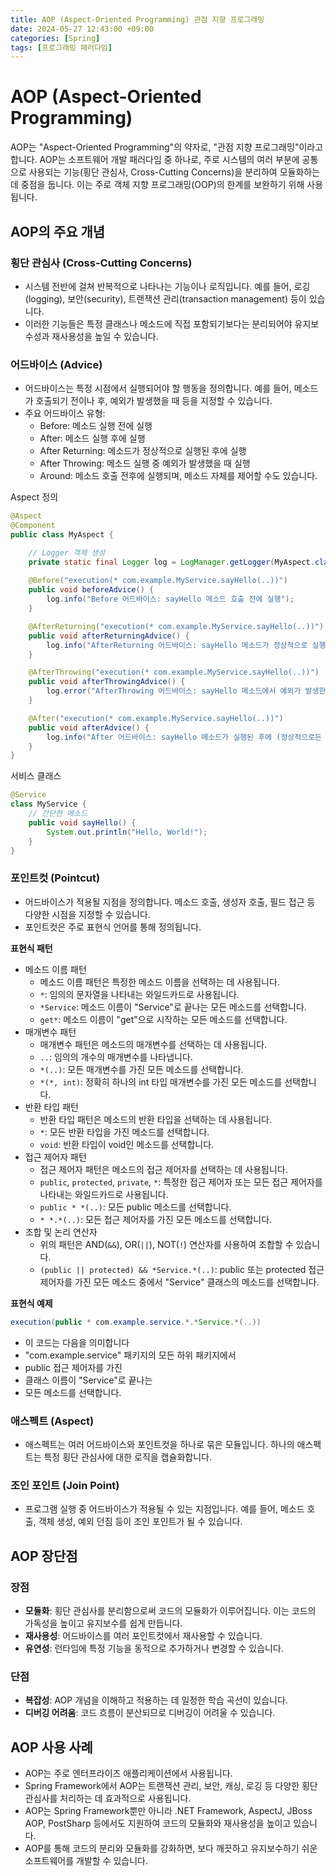 ```yaml
---
title: AOP (Aspect-Oriented Programming) 관점 지향 프로그래밍
date: 2024-05-27 12:43:00 +09:00
categories: [Spring]
tags: [프로그래밍 패러다임]
---
```


# AOP (Aspect-Oriented Programming)

AOP는 "Aspect-Oriented Programming"의 약자로, "관점 지향 프로그래밍"이라고 합니다.
AOP는 소프트웨어 개발 패러다임 중 하나로, 주로 시스템의 여러 부분에 공통으로 사용되는 기능(횡단 관심사, Cross-Cutting Concerns)을 분리하여 모듈화하는 데 중점을 둡니다.
이는 주로 객체 지향 프로그래밍(OOP)의 한계를 보완하기 위해 사용됩니다.

## AOP의 주요 개념

### 횡단 관심사 (Cross-Cutting Concerns)

- 시스템 전반에 걸쳐 반복적으로 나타나는 기능이나 로직입니다. 예를 들어, 로깅(logging), 보안(security), 트랜잭션 관리(transaction management) 등이 있습니다.
- 이러한 기능들은 특정 클래스나 메소드에 직접 포함되기보다는 분리되어야 유지보수성과 재사용성을 높일 수 있습니다.

### 어드바이스 (Advice)

- 어드바이스는 특정 시점에서 실행되어야 할 행동을 정의합니다. 예를 들어, 메소드가 호출되기 전이나 후, 예외가 발생했을 때 등을 지정할 수 있습니다.
- 주요 어드바이스 유형:
  - Before: 메소드 실행 전에 실행
  - After: 메소드 실행 후에 실행
  - After Returning: 메소드가 정상적으로 실행된 후에 실행
  - After Throwing: 메소드 실행 중 예외가 발생했을 때 실행
  - Around: 메소드 호출 전후에 실행되며, 메소드 자체를 제어할 수도 있습니다.

Aspect 정의
```java
@Aspect
@Component
public class MyAspect {

    // Logger 객체 생성
    private static final Logger log = LogManager.getLogger(MyAspect.class);
    
    @Before("execution(* com.example.MyService.sayHello(..))")
    public void beforeAdvice() {
        log.info("Before 어드바이스: sayHello 메소드 호출 전에 실행");
    }

    @AfterReturning("execution(* com.example.MyService.sayHello(..))")
    public void afterReturningAdvice() {
        log.info("AfterReturning 어드바이스: sayHello 메소드가 정상적으로 실행된 후에 실행");
    }

    @AfterThrowing("execution(* com.example.MyService.sayHello(..))")
    public void afterThrowingAdvice() {
        log.error("AfterThrowing 어드바이스: sayHello 메소드에서 예외가 발생한 후에 실행");
    }

    @After("execution(* com.example.MyService.sayHello(..))")
    public void afterAdvice() {
        log.info("After 어드바이스: sayHello 메소드가 실행된 후에 (정상적으로든 예외가 발생하든) 실행");
    }
}
```

서비스 클래스
```java
@Service
class MyService {
    // 간단한 메소드
    public void sayHello() {
        System.out.println("Hello, World!");
    }
}
```

### 포인트컷 (Pointcut)

- 어드바이스가 적용될 지점을 정의합니다. 메소드 호출, 생성자 호출, 필드 접근 등 다양한 시점을 지정할 수 있습니다.
- 포인트컷은 주로 표현식 언어를 통해 정의됩니다.

**표현식 패턴**
- 메소드 이름 패턴
  - 메소드 이름 패턴은 특정한 메소드 이름을 선택하는 데 사용됩니다.
  - `*`: 임의의 문자열을 나타내는 와일드카드로 사용됩니다.
  - `*Service`: 메소드 이름이 "Service"로 끝나는 모든 메소드를 선택합니다.
  - `get*`: 메소드 이름이 "get"으로 시작하는 모든 메소드를 선택합니다.
- 매개변수 패턴
  - 매개변수 패턴은 메소드의 매개변수를 선택하는 데 사용됩니다.
  - `..`: 임의의 개수의 매개변수를 나타냅니다.
  - `*(..)`: 모든 매개변수를 가진 모든 메소드를 선택합니다.
  - `*(*, int)`: 정확히 하나의 int 타입 매개변수를 가진 모든 메소드를 선택합니다.
- 반환 타입 패턴
  - 반환 타입 패턴은 메소드의 반환 타입을 선택하는 데 사용됩니다.
  - `*`: 모든 반환 타입을 가진 메소드를 선택합니다.
  - `void`: 반환 타입이 void인 메소드를 선택합니다.
- 접근 제어자 패턴
  - 접근 제어자 패턴은 메소드의 접근 제어자를 선택하는 데 사용됩니다.
  - `public`, `protected`, `private`, `*`: 특정한 접근 제어자 또는 모든 접근 제어자를 나타내는 와일드카드로 사용됩니다.
  - `public * *(..)`: 모든 public 메소드를 선택합니다.
  - `* *.*(..)`: 모든 접근 제어자를 가진 모든 메소드를 선택합니다.
- 조합 및 논리 연산자
  - 위의 패턴은 AND(`&&`), OR(`||`), NOT(`!`) 연산자를 사용하여 조합할 수 있습니다.
  - `(public || protected) && *Service.*(..)`: public 또는 protected 접근 제어자를 가진 모든 메소드 중에서 "Service" 클래스의 메소드를 선택합니다.

**표현식 예제**
```java
execution(public * com.example.service.*.*Service.*(..))
```
- 이 코드는 다음을 의미합니다
 - "com.example.service" 패키지의 모든 하위 패키지에서 
 - public 접근 제어자를 가진 
 - 클래스 이름이 "Service"로 끝나는 
 - 모든 메소드를 선택합니다.

### 애스펙트 (Aspect)

- 애스펙트는 여러 어드바이스와 포인트컷을 하나로 묶은 모듈입니다. 하나의 애스펙트는 특정 횡단 관심사에 대한 로직을 캡슐화합니다.

### 조인 포인트 (Join Point)

- 프로그램 실행 중 어드바이스가 적용될 수 있는 지점입니다. 예를 들어, 메소드 호출, 객체 생성, 예외 던짐 등이 조인 포인트가 될 수 있습니다.

## AOP 장단점

### 장점

- **모듈화**: 횡단 관심사를 분리함으로써 코드의 모듈화가 이루어집니다. 이는 코드의 가독성을 높이고 유지보수를 쉽게 만듭니다.
- **재사용성**: 어드바이스를 여러 포인트컷에서 재사용할 수 있습니다.
- **유연성**: 런타임에 특정 기능을 동적으로 추가하거나 변경할 수 있습니다.

### 단점

- **복잡성**: AOP 개념을 이해하고 적용하는 데 일정한 학습 곡선이 있습니다.
- **디버깅 어려움**: 코드 흐름이 분산되므로 디버깅이 어려울 수 있습니다.

## AOP 사용 사례

- AOP는 주로 엔터프라이즈 애플리케이션에서 사용됩니다.
- Spring Framework에서 AOP는 트랜잭션 관리, 보안, 캐싱, 로깅 등 다양한 횡단 관심사를 처리하는 데 효과적으로 사용됩니다.
- AOP는 Spring Framework뿐만 아니라 .NET Framework, AspectJ, JBoss AOP, PostSharp 등에서도 지원하여 코드의 모듈화와 재사용성을 높이고 있습니다.
- AOP를 통해 코드의 분리와 모듈화를 강화하면, 보다 깨끗하고 유지보수하기 쉬운 소프트웨어를 개발할 수 있습니다.
